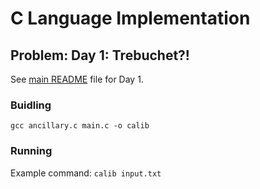 # C Language Implementation

## Problem: Day 1: Trebuchet?!

See [main README](https://github.com/bumasoft/advent_of_code_2023/blob/main/day_1/README.md) file for Day 1.

### Buidling

`gcc ancillary.c main.c -o calib`

### Running

Example command: `calib input.txt`

